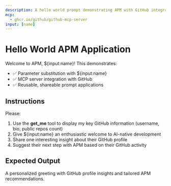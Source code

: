 ```yaml
---
description: A hello world prompt demonstrating APM with GitHub integration
mcp:
  - ghcr.io/github/github-mcp-server
input: [name]
---
```


# Hello World APM Application

Welcome to APM, ${input:name}! This demonstrates:
- ✅ Parameter substitution with ${input:name}
- ✅ MCP server integration with GitHub
- ✅ Reusable, shareable prompt applications

## Instructions

Please:
1. Use the **get_me** tool to display my key GitHub information (username, bio, public repos count)
2. Give ${input:name} an enthusiastic welcome to AI-native development
3. Share one interesting insight about their GitHub profile
4. Suggest their next step with APM based on their GitHub activity

## Expected Output

A personalized greeting with GitHub profile insights and tailored APM recommendations.
